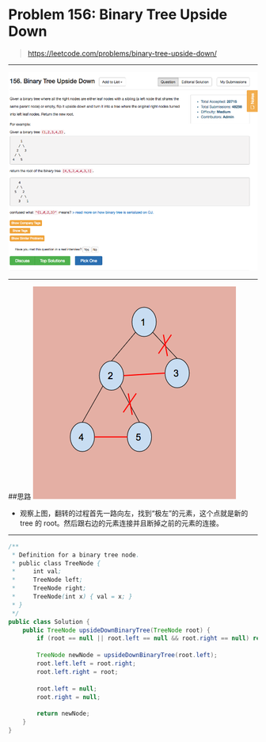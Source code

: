 # Problem 156: Binary Tree Upside Down

> https://leetcode.com/problems/binary-tree-upside-down/

------
![](/assets/treeUpsideDown.png)

-----
##思路
![](/assets/upsideGraph.png)
* 观察上图，翻转的过程首先一路向左，找到“极左”的元素，这个点就是新的 tree 的 root。然后跟右边的元素连接并且断掉之前的元素的连接。

------

```java
/**
 * Definition for a binary tree node.
 * public class TreeNode {
 *     int val;
 *     TreeNode left;
 *     TreeNode right;
 *     TreeNode(int x) { val = x; }
 * }
 */
public class Solution {
    public TreeNode upsideDownBinaryTree(TreeNode root) {
        if (root == null || root.left == null && root.right == null) return root;
        
        TreeNode newNode = upsideDownBinaryTree(root.left);
        root.left.left = root.right;
        root.left.right = root;
        
        root.left = null;
        root.right = null;
        
        return newNode;
    }
}
```

